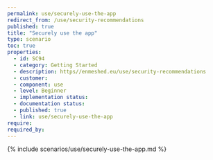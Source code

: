```yaml
---
permalink: use/securely-use-the-app
redirect_from: /use/security-recommendations
published: true
title: "Securely use the app"
type: scenario
toc: true
properties:
  - id: SC94
  - category: Getting Started
  - description: https//enmeshed.eu/use/security-recommendations
  - customer:
  - component: use
  - level: Beginner
  - implementation status:
  - documentation status:
  - published: true
  - link: use/securely-use-the-app
require:
required_by:
---
```


{% include scenarios/use/securely-use-the-app.md %}
